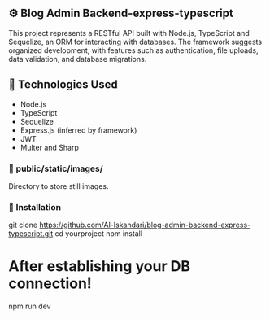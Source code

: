 ## ⚙️ Blog Admin Backend-express-typescript

This project represents a RESTful API built with Node.js, TypeScript and Sequelize, an ORM for interacting with databases. The framework suggests organized development, with features such as authentication, file uploads, data validation, and database migrations.

## 🚀 Technologies Used

- Node.js
- TypeScript
- Sequelize
- Express.js (inferred by framework)
- JWT 
- Multer and Sharp

### 📁 public/static/images/

Directory to store still images.

### 📄 Installation
git clone https://github.com/Al-Iskandari/blog-admin-backend-express-typescript.git
cd yourproject
npm install
# After establishing your DB connection!
npm run dev

